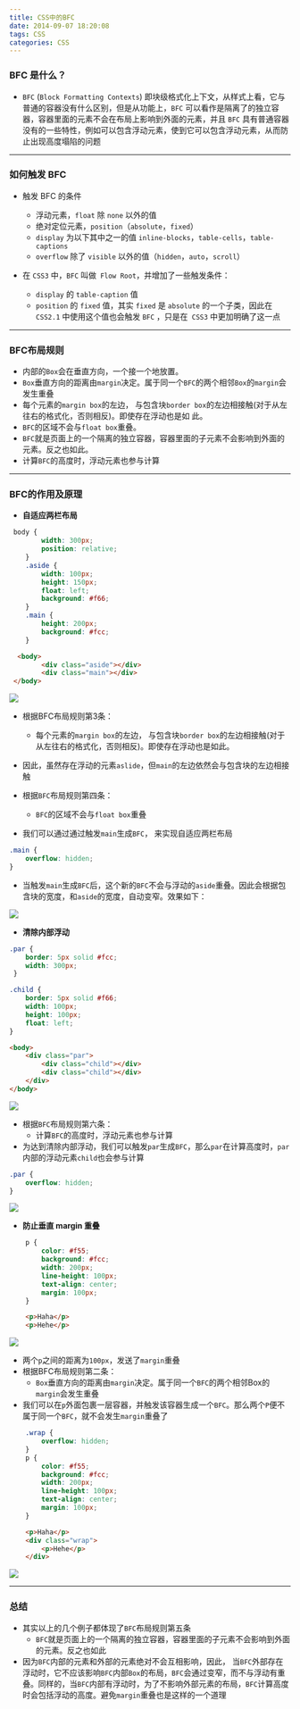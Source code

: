 ```yaml
---
title: CSS中的BFC
date: 2014-09-07 18:20:08
tags: CSS
categories: CSS
---
```


### BFC 是什么？

- `BFC` (`Block Formatting Contexts`) 即块级格式化上下文，从样式上看，它与普通的容器没有什么区别，但是从功能上，`BFC` 可以看作是隔离了的独立容器，容器里面的元素不会在布局上影响到外面的元素，并且 `BFC` 具有普通容器没有的一些特性，例如可以包含浮动元素，使到它可以包含浮动元素，从而防止出现高度塌陷的问题
<!--more-->
---

### 如何触发 BFC

- 触发 BFC 的条件
    - 浮动元素，`float` 除 `none` 以外的值
    - 绝对定位元素，`position`（`absolute`，`fixed`）
    - `display` 为以下其中之一的值 `inline-blocks`，`table-cells`，`table-captions`
    - `overflow` 除了 `visible` 以外的值（`hidden`，`auto`，`scroll`）
 
 - 在 `CSS3` 中，`BFC` 叫做` Flow Root`，并增加了一些触发条件：
    - `display` 的 `table-caption` 值
    - `position` 的 `fixed` 值，其实 `fixed` 是 `absolute` 的一个子类，因此在 `CSS2.1` 中使用这个值也会触发 `BFC` ，只是在` CSS3` 中更加明确了这一点

---

### BFC布局规则

- 内部的`Box`会在垂直方向，一个接一个地放置。
- `Box`垂直方向的距离由`margin`决定。属于同一个`BFC`的两个相邻`Box`的`margin`会发生重叠
- 每个元素的`margin box`的左边， 与包含块`border box`的左边相接触(对于从左往右的格式化，否则相反)。即使存在浮动也是如 此。
- `BFC`的区域不会与`float box`重叠。
- `BFC`就是页面上的一个隔离的独立容器，容器里面的子元素不会影响到外面的元素。反之也如此。
- 计算`BFC`的高度时，浮动元素也参与计算

---

### BFC的作用及原理

- **自适应两栏布局**

```css
 body {
        width: 300px;
        position: relative;
    }
    .aside {
        width: 100px;
        height: 150px;
        float: left;
        background: #f66;
    }
    .main {
        height: 200px;
        background: #fcc;
    }
```
```html
  <body>
        <div class="aside"></div>
        <div class="main"></div>
 </body>
```
![](http://p1.qhimg.com/d/inn/4055c62a/4dca44a927d4c1ffc30e3ae5f53a0b79.png)

- 根据BFC布局规则第3条：
    - 每个元素的`margin box`的左边， 与包含块`border box`的左边相接触(对于从左往右的格式化，否则相反)。即使存在浮动也是如此。
- 因此，虽然存在浮动的元素`aslide`，但`main`的左边依然会与包含块的左边相接触
- 根据`BFC`布局规则第四条：
  - `BFC`的区域不会与`float box`重叠

- 我们可以通过通过触发`main`生成`BFC`， 来实现自适应两栏布局

```css
.main {
    overflow: hidden;
}
```
- 当触发`main`生成`BFC`后，这个新的`BFC`不会与浮动的`aside`重叠。因此会根据包含块的宽度，和`aside`的宽度，自动变窄。效果如下：

![](http://p6.qhimg.com/t01077886a9706cb26b.png)

- **清除内部浮动**

```css
.par {
    border: 5px solid #fcc;
    width: 300px;
 }

.child {
    border: 5px solid #f66;
    width: 100px;
    height: 100px;
    float: left;
}
```
```html
<body>
    <div class="par">
        <div class="child"></div>
        <div class="child"></div>
    </div>
</body>
```

![](http://p1.qhimg.com/t016035b58195e7909a.png)

- 根据`BFC`布局规则第六条：
  - 计算`BFC`的高度时，浮动元素也参与计算
- 为达到清除内部浮动，我们可以触发`par`生成`BFC`，那么`par`在计算高度时，`par`内部的浮动元素`child`也会参与计算

```css
.par {
    overflow: hidden;
}
```
![](http://p2.qhimg.com/t016bbbe5236ef1ffd5.png)

- **防止垂直 margin 重叠**

```css
    p {
        color: #f55;
        background: #fcc;
        width: 200px;
        line-height: 100px;
        text-align: center;
        margin: 100px;
    }
```

```html
    <p>Haha</p>
    <p>Hehe</p>
 ```
 
 ![](http://p5.qhimg.com/t01b47b8b7d153c07cc.png)
 
 - 两个`p`之间的距离为`100px`，发送了`margin`重叠
 - 根据BFC布局规则第二条：
     - `Box`垂直方向的距离由`margin`决定。属于同一个`BFC`的两个相邻Box的`margin`会发生重叠
 - 我们可以在`p`外面包裹一层容器，并触发该容器生成一个`BFC`。那么两个`P`便不属于同一个`BFC`，就不会发生`margin`重叠了

```css
    .wrap {
        overflow: hidden;
    }
    p {
        color: #f55;
        background: #fcc;
        width: 200px;
        line-height: 100px;
        text-align: center;
        margin: 100px;
    }
```
```html
    <p>Haha</p>
    <div class="wrap">
        <p>Hehe</p>
    </div>
```

![](http://p3.qhimg.com/t0118d1d2badbb00521.png)

---

### 总结

- 其实以上的几个例子都体现了`BFC`布局规则第五条
   - `BFC`就是页面上的一个隔离的独立容器，容器里面的子元素不会影响到外面的元素。反之也如此
- 因为`BFC`内部的元素和外部的元素绝对不会互相影响，因此， 当`BFC`外部存在浮动时，它不应该影响`BFC`内部`Box`的布局，`BFC`会通过变窄，而不与浮动有重叠。同样的，当`BFC`内部有浮动时，为了不影响外部元素的布局，`BFC`计算高度时会包括浮动的高度。避免`margin`重叠也是这样的一个道理

